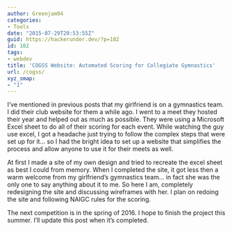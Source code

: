 ```yaml
---
author: Greenjam94
categories:
- Tools
date: "2015-07-29T20:53:55Z"
guid: https://hackerunder.dev/?p=102
id: 102
tags:
- webdev
title: 'COGSS Website: Automated Scoring for Collegiate Gymnastics'
url: /cogss/
xyz_smap:
- "1"
---
```


I’ve mentioned in previous posts that my girlfriend is on a gymnastics team. I did their club website for them a while ago. I went to a meet they hosted their year and helped out as much as possible. They were using a Microsoft Excel sheet to do all of their scoring for each event. While watching the guy use excel, I got a headache just trying to follow the complex steps that were set up for it… so I had the bright idea to set up a website that simplifies the process and allow anyone to use it for their meets as well.

At first I made a site of my own design and tried to recreate the excel sheet as best I could from memory. When I completed the site, it got less then a warm welcome from my girlfriend’s gymnastics team… in fact she was the only one to say anything about it to me. So here I am, completely redesigning the site and discussing wireframes with her. I plan on redoing the site and following NAIGC rules for the scoring.

The next competition is in the spring of 2016. I hope to finish the project this summer. I’ll update this post when it’s completed.